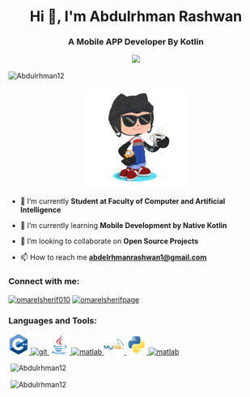 <h1 align="center">Hi 👋, I'm Abdulrhman Rashwan</h1>
<h3 align="center">A Mobile APP Developer By Kotlin</h3>
<p align="center">
 <a align="right" href="https://github.com/DenverCoder1/readme-typing-svg"><img src="https://readme-typing-svg.herokuapp.com/?lines=Mobile%20App%20developer;Wait%20for%20more%20projects&font=Fira%20Code&center=true&width=440&height=45&color=2196f3&vCenter=true&size=24"></a>
</p> 

<p align="left"> <img src="https://komarev.com/ghpvc/?username=AbdulrhmanRashwan12&label=Profile%20views&color=0e75b6&style=flat" alt="Abdulrhman12" /> </p>



<div align=center>
        <img src="https://raw.githubusercontent.com/AhmedFathyDev/AhmedFathyDev/main/GitHub.png" alt="GitHub Octocat Drinking a Cup of Coffee" height="200">
    </div>

- 🔭 I’m currently **Student at Faculty of Computer and Artificial Intelligence**

- 🌱 I’m currently learning **Mobile Development by Native Kotlin**

- 👯 I’m looking to collaborate on **Open Source Projects**

- 📫 How to reach me **abdelrhmanrashwan1@gmail.com**


<h3 align="left">Connect with me:</h3>
<p align="left">

<a href="https://www.linkedin.com/in/abdulrhman-rashwan-8ab49120b/" target="blank"><img align="center" src="https://raw.githubusercontent.com/rahuldkjain/github-profile-readme-generator/master/src/images/icons/Social/linked-in-alt.svg" alt="omarelsherif010" height="30" width="40" /></a>
<a href="https://www.facebook.com/profile.php?id=100003936671331" target="blank"><img align="center" src="https://raw.githubusercontent.com/rahuldkjain/github-profile-readme-generator/master/src/images/icons/Social/facebook.svg" alt="omarelsherifpage" height="30" width="40" /></a>
</a>
</p>

<h3 align="left">Languages and Tools:</h3>
<p align="left"><a href="https://www.w3schools.com/cpp/" target="_blank" rel="noreferrer"> <img src="https://raw.githubusercontent.com/devicons/devicon/master/icons/cplusplus/cplusplus-original.svg" alt="cplusplus" width="40" height="40"/> </a><a href="https://git-scm.com/" target="_blank" rel="noreferrer"> <img src="https://www.vectorlogo.zone/logos/git-scm/git-scm-icon.svg" alt="git" width="40" height="40"/></a><a href="https://www.java.com" target="_blank" rel="noreferrer"> <img src="https://raw.githubusercontent.com/devicons/devicon/master/icons/java/java-original.svg" alt="java" width="40" height="40"/> </a><a href="https://www.mathworks.com/" target="_blank" rel="noreferrer"> <img src="https://upload.wikimedia.org/wikipedia/commons/2/21/Matlab_Logo.png" alt="matlab" width="40" height="40"/> </a><a href="https://www.mysql.com/" target="_blank" rel="noreferrer"> <img src="https://raw.githubusercontent.com/devicons/devicon/master/icons/mysql/mysql-original-wordmark.svg" alt="mysql" width="40" height="40"/> </a><a href="https://www.python.org" target="_blank" rel="noreferrer"> <img src="https://raw.githubusercontent.com/devicons/devicon/master/icons/python/python-original.svg" alt="python" width="40" height="40"/> </a><a href="https://www.mathworks.com/" target="_blank" rel="noreferrer"> <img src="https://upload.wikimedia.org/wikipedia/commons/2/21/Matlab_Logo.png" alt="matlab" width="40" height="40"/> </a> </p>

<!-- <p><img align="left" src="https://github-readme-stats.vercel.app/api/top-langs?username=omarelsherif010&show_icons=true&locale=en&layout=compact" alt="omarelsherif010" /></p> -->

<p>&nbsp;<img align="center" src="https://github-readme-stats.vercel.app/api?username=AbdulrhmanRashwan12&show_icons=true&locale=en&&layout=compact" alt="Abdulrhman12" /></p>

<p>&nbsp;<img align="center" src="https://github-readme-streak-stats.herokuapp.com/?user=AbdulrhmanRashwan12&" alt="Abdulrhman12" /></p> 








<!--
**AbdulrhmanRashwan12/AbdulrhmanRashwan12** is a ✨ _special_ ✨ repository because its `README.md` (this file) appears on your GitHub profile.

Here are some ideas to get you started:

- 🔭 I’m currently working on ...
- 🌱 I’m currently learning ...
- 👯 I’m looking to collaborate on ...
- 🤔 I’m looking for help with ...
- 💬 Ask me about ...
- 📫 How to reach me: ...
- 😄 Pronouns: ...
- ⚡ Fun fact: ...
-->
